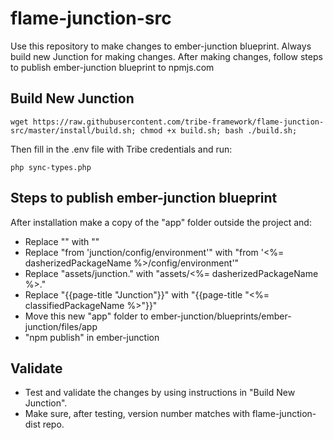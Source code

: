 # flame-junction-src
Use this repository to make changes to ember-junction blueprint. Always build new Junction for making changes. After making changes, follow steps to publish ember-junction blueprint to npmjs.com

## Build New Junction
```
wget https://raw.githubusercontent.com/tribe-framework/flame-junction-src/master/install/build.sh; chmod +x build.sh; bash ./build.sh;
```
Then fill in the .env file with Tribe credentials and run:
```
php sync-types.php
```

## Steps to publish ember-junction blueprint
After installation make a copy of the "app" folder outside the project and:
- Replace "<title>Junction</title>" with "<title><%= classifiedPackageName %></title>"
- Replace "from 'junction/config/environment'" with "from '<%= dasherizedPackageName %>/config/environment'"
- Replace "assets/junction." with "assets/<%= dasherizedPackageName %>."
- Replace "{{page-title "Junction"}}" with "{{page-title "<%= classifiedPackageName %>"}}"
- Move this new "app" folder to ember-junction/blueprints/ember-junction/files/app
- "npm publish" in ember-junction

## Validate
- Test and validate the changes by using instructions in "Build New Junction".
- Make sure, after testing, version number matches with flame-junction-dist repo.